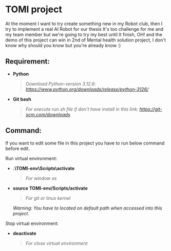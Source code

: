 # TOMI project

At the moment I want to try create something new in my Robot club, then I try to implement a real AI Robot for our thesis It's too challenge for me and my team member but we're going to try my best until It finish, OH! and the demo of this project can win in 2nd of Mental health solution project, I don't know why should you know but you're already know :)

## Requirement:

- **Python**

  > _Download Python-version 3.12.6: https://www.python.org/downloads/release/python-3126/_

- **Git bash**

  > _For execute run.sh file if don't have install in this link: https://git-scm.com/downloads_

## Command:

If you want to edit some file in this project you have to run below command before edit.

Run virtual environment:

- **.\TOMI-env\Scripts\activate**

  > _For window os_

- **source TOMI-env/Scripts/activate**

  > _For git or linux kernel_

  _Warning: You have to located on default path when accessed into this project._

Stop virtual environment:

- **deactivate**

  > _For close virtual environment_
